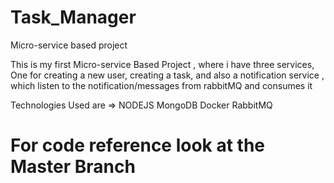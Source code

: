 # Task_Manager
Micro-service based project

This is my first Micro-service Based Project , where i have three services, One for creating  a new user, creating a task, and also a notification service  , which listen to the notification/messages from rabbitMQ and consumes it 

Technologies Used are  =>
NODEJS
MongoDB
Docker
RabbitMQ
 # For code reference look at the Master Branch
